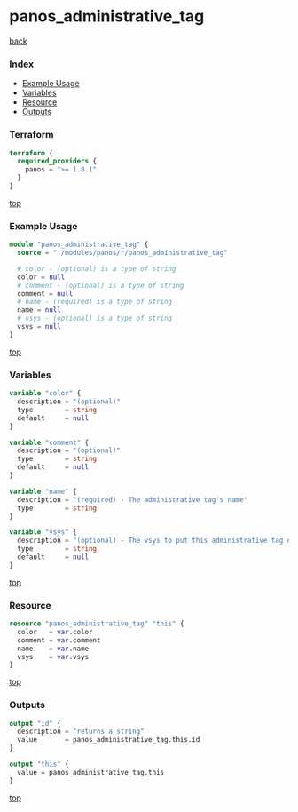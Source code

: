 # panos_administrative_tag

[back](../panos.md)

### Index

- [Example Usage](#example-usage)
- [Variables](#variables)
- [Resource](#resource)
- [Outputs](#outputs)

### Terraform

```terraform
terraform {
  required_providers {
    panos = ">= 1.8.1"
  }
}
```

[top](#index)

### Example Usage

```terraform
module "panos_administrative_tag" {
  source = "./modules/panos/r/panos_administrative_tag"

  # color - (optional) is a type of string
  color = null
  # comment - (optional) is a type of string
  comment = null
  # name - (required) is a type of string
  name = null
  # vsys - (optional) is a type of string
  vsys = null
}
```

[top](#index)

### Variables

```terraform
variable "color" {
  description = "(optional)"
  type        = string
  default     = null
}

variable "comment" {
  description = "(optional)"
  type        = string
  default     = null
}

variable "name" {
  description = "(required) - The administrative tag's name"
  type        = string
}

variable "vsys" {
  description = "(optional) - The vsys to put this administrative tag object in"
  type        = string
  default     = null
}
```

[top](#index)

### Resource

```terraform
resource "panos_administrative_tag" "this" {
  color   = var.color
  comment = var.comment
  name    = var.name
  vsys    = var.vsys
}
```

[top](#index)

### Outputs

```terraform
output "id" {
  description = "returns a string"
  value       = panos_administrative_tag.this.id
}

output "this" {
  value = panos_administrative_tag.this
}
```

[top](#index)